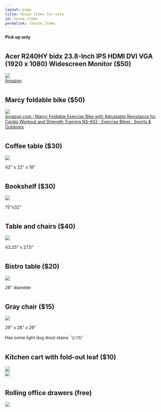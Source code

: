 ```yaml
---
layout: page
title: House items for sale
id: house_items
permalink: /house_items
---
```

<style>
    img { max-height: 400px; display: block;  }
    h2 { margin-top: 2em; }
</style>

**Pick up only**

## Acer R240HY bidx 23.8-Inch IPS HDMI DVI VGA (1920 x 1080) Widescreen Monitor ($50)
![](/img/house_items/BE9BB25B-A80A-4D49-8748-F4F679A11A53.png)
[Amazon](https://www.amazon.com/gp/product/B0148NNKTC/ref=ppx_yo_dt_b_asin_title_o00_s01?ie=UTF8&psc=1)


## Marcy foldable bike ($50)
![](/img/house_items/bike.jpg)
[Amazon.com : Marcy Foldable Exercise Bike with Adjustable Resistance for Cardio Workout and Strength Training NS-652 : Exercise Bikes : Sports & Outdoors](https://www.amazon.com/gp/product/B0090OKG38/ref=ppx_yo_dt_b_search_asin_title?ie=UTF8&psc=1)

## Coffee table ($30)
![](/img/house_items/IMG_1640.jpeg)

42" x 22" x 18"


## Bookshelf ($30)
![](/img/house_items/IMG_1638.jpeg)

75”x32”

## Table and chairs ($40)
![](/img/house_items/IMG_1637.jpeg)

43.25" x 27.5"

## Bistro table ($20)
![](/img/house_items/IMG_1639.jpeg)

28" diameter

## Gray chair ($15)
![](/img/house_items/IMG_1634.jpeg)

29" x 28" x 29"

Has some light dog drool stains ¯\\_(ツ)_/¯ 

## Kitchen cart with fold-out leaf ($10)
![](/img/house_items/IMG_1062.jpeg)
![](/img/house_items/IMG_1060.jpeg)


## Rolling office drawers (free)

![](/img/house_items/IMG_1645.jpeg)


